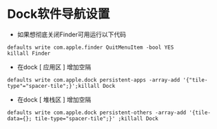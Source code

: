 # Dock软件导航设置

* 如果想彻底关闭Finder可用运行以下代码

```
defaults write com.apple.finder QuitMenuItem -bool YES
killall Finder
```

* 在dock \[ 应用区 \] 增加空隔

```
defaults write com.apple.dock persistent-apps -array-add '{"tile-type"="spacer-tile";}';killall Dock
```

* 在dock \[ 堆栈区 \] 增加空隔

```
defaults write com.apple.dock persistent-others -array-add '{tile-data={}; tile-type="spacer-tile";}' ;killall Dock
```



